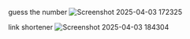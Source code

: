 guess the number
![Screenshot 2025-04-03 172325](https://github.com/user-attachments/assets/06e2c7ef-475b-4a9c-9297-26177a7f5d05)

link shortener
![Screenshot 2025-04-03 184304](https://github.com/user-attachments/assets/5ac5b9be-630a-4322-948e-ac6814d89c2b)
